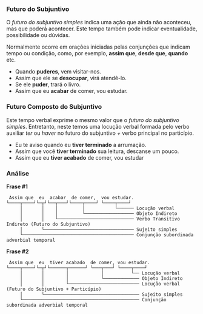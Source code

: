 ### Futuro do Subjuntivo

O *futuro do subjuntivo simples* indica uma ação que ainda não aconteceu, mas que poderá acontecer. Este tempo também pode indicar eventualidade, possibilidade ou dúvidas.

Normalmente ocorre em orações iniciadas pelas conjunções que indicam tempo ou condição, como, por exemplo, **assim que**, **desde que**, **quando** etc.

 - Quando **puderes**, vem visitar-nos.
 - Assim que ele se **desocupar**, virá atendê-lo.
 - Se ele **puder**, trará o livro.
 - Assim que eu **acabar** de comer, vou estudar.


### Futuro Composto do Subjuntivo

Este tempo verbal exprime o mesmo valor que o *futuro do subjuntivo simples*. Entretanto, neste temos uma locução verbal formada pelo verbo auxiliar *ter* ou *haver* no futuro do subjuntivo *+* verbo principal no particípio.

 - Eu te aviso quando eu **tiver terminado** a arrumação.
 - Assim que você **tiver terminado** sua leitura, descanse um pouco.
 - Assim que eu **tiver acabado** de comer, vou estudar

### Análise

**Frase #1**

     Assim que  eu  acabar  de comer,  vou estudar.
    └────┬────┘└─┬┘└──┬───┘└────┬────┘ └────┬────┘
         │       │    │         │           └────── Locução verbal
         │       │    │         └────────────────── Objeto Indireto
         │       │    └──────────────────────────── Verbo Transitivo Indireto (Futuro do Subjuntivo)
         │       └───────────────────────────────── Sujeito simples
         └───────────────────────────────────────── Conjunção subordinada adverbial temporal


**Frase #2**

     Assim que  eu  tiver acabado  de comer, vou estudar.
    └────┬────┘└─┬┘└──────┬──────┘ └───┬───┘ └────┬────┘
         │       │        │            │          └── Locução verbal
         │       │        │            └───────────── Objeto Indireto
         │       │        └────────────────────────── Locução verbal (Futuro do Subjuntivo + Particípio)
         │       └─────────────────────────────────── Sujeito simples
         └─────────────────────────────────────────── Conjunção subordinada adverbial temporal
